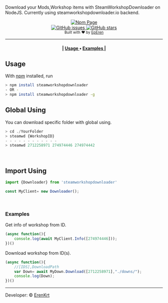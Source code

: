 Download your Mods,Workshop items with SteamWorkshopDownloader on NodeJS.
Currently using steamworkshopdownloader.io backend. 
<div align="center">
    <a href="https://www.npmjs.com/package/steamworkshopdownloader">
        <img alt="Npm Page" src="https://img.shields.io/badge/steamworkshopdownloader-red?style=for-the-badge&logo=npm">
    </a>
    <br>
    <a href="https://github.com/ErenKrt/Node-SteamWorkshopDownloader/issues">
        <img alt="GitHub issues" src="https://img.shields.io/github/issues/ErenKrt/Node-SteamWorkshopDownloader?style=for-the-badge">
    </a>
    <a href="https://github.com/ErenKrt/Node-SteamWorkshopDownloader/stargazers">
        <img alt="GitHub stars" src="https://img.shields.io/github/stars/ErenKrt/Node-SteamWorkshopDownloader?style=for-the-badge">
    </a>
</div>
<div align="center">
  <sub>Built with ❤︎ by
  <a href="https://instagram.com/ep.eren/">EpEren</a>
</div>
<hr>
<div align="center">
  <h4>
  |
    <a href="#usage">
      Usage
    </a>
    •
     <a href="#examples">
      Examples
    </a>
    |
  </h4>
</div>

## Usage
With [npm](https://npmjs.org/) installed, run
<br>
```sh
> npm install steamworkshopdownloader
- OR - 
> npm install steamworkshopdownloader -g
```
## Global Using
You can download specific folder with global using.
```js
> cd ./YourFolder
> steamwd {WorkshopID}
- - - - - - - - - - - -
> steamwd 2712258971 274974446 274974442
```
<br>

## Import Using
```js
import {Downloader} from 'steamworkshopdownloader'

const MyClient= new Downloader();
```
<br>

### Examples
Get info of workshop from ID.
```js
(async function(){
    console.log(await MyClient.Info([274974446]));
})()
```

Download workshop from ID(s).
```js
(async function(){
    //[IDS],DownloadPath
    var Down= await MyDown.Download([2712258971],"./downs/");
    console.log(Down);
})()
```
<hr>

Developer: &copy; [ErenKrt](https://www.instagram.com/ep.eren/)